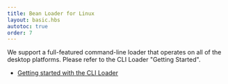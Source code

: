 ```yaml
---
title: Bean Loader for Linux
layout: basic.hbs
autotoc: true
order: 7
---
```


We support a full-featured command-line loader that operates on all of the desktop platforms. Please refer to the CLI Loader "Getting Started".

* [Getting started with the CLI Loader](/getting-started/cli-loader/)
